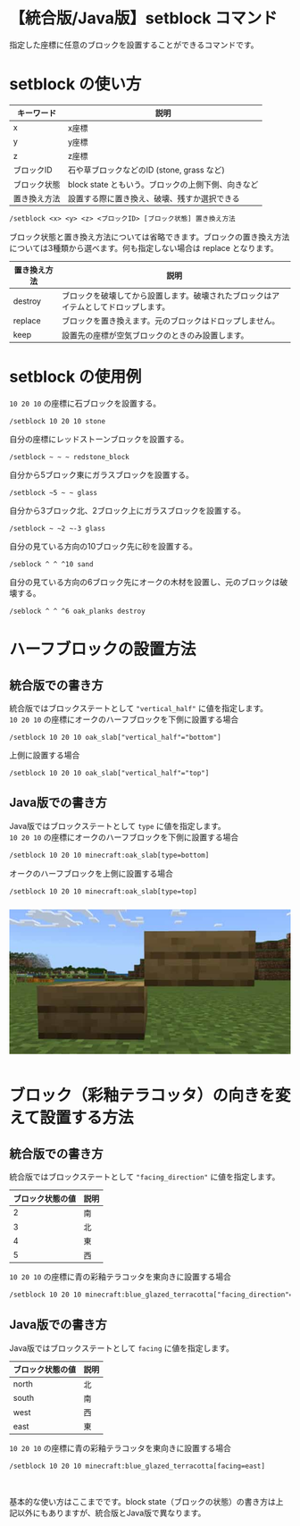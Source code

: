 # 【統合版/Java版】setblock コマンド
指定した座標に任意のブロックを設置することができるコマンドです。

# setblock の使い方

|キーワード|説明|
|--|--|
|x|x座標|
|y|y座標|
|z|z座標|
|ブロックID|石や草ブロックなどのID (stone, grass など)|
|ブロック状態|block state ともいう。ブロックの上側下側、向きなど|
|置き換え方法|設置する際に置き換え、破壊、残すか選択できる|

```txt
/setblock <x> <y> <z> <ブロックID> [ブロック状態] 置き換え方法
```

ブロック状態と置き換え方法については省略できます。ブロックの置き換え方法については3種類から選べます。何も指定しない場合は replace となります。

|置き換え方法|説明|
|--|--|
|destroy|ブロックを破壊してから設置します。破壊されたブロックはアイテムとしてドロップします。|
|replace|ブロックを置き換えます。元のブロックはドロップしません。|
|keep|設置先の座標が空気ブロックのときのみ設置します。|

# setblock の使用例

`10 20 10` の座標に石ブロックを設置する。

```
/setblock 10 20 10 stone 
```

自分の座標にレッドストーンブロックを設置する。

```
/setblock ~ ~ ~ redstone_block
```

自分から5ブロック東にガラスブロックを設置する。

```
/setblock ~5 ~ ~ glass
```

自分から3ブロック北、2ブロック上にガラスブロックを設置する。

```
/setblock ~ ~2 ~-3 glass
```

自分の見ている方向の10ブロック先に砂を設置する。

```
/seblock ^ ^ ^10 sand
```

自分の見ている方向の6ブロック先にオークの木材を設置し、元のブロックは破壊する。

```
/seblock ^ ^ ^6 oak_planks destroy
```

# ハーフブロックの設置方法

## 統合版での書き方
統合版ではブロックステートとして `"vertical_half"` に値を指定します。</br>
`10 20 10` の座標にオークのハーフブロックを下側に設置する場合

```
/setblock 10 20 10 oak_slab["vertical_half"="bottom"]
```

上側に設置する場合

```
/setblock 10 20 10 oak_slab["vertical_half"="top"]
```

## Java版での書き方
Java版ではブロックステートとして `type` に値を指定します。</br>
`10 20 10` の座標にオークのハーフブロックを下側に設置する場合

```txt
/setblock 10 20 10 minecraft:oak_slab[type=bottom]
```

オークのハーフブロックを上側に設置する場合

```txt
/setblock 10 20 10 minecraft:oak_slab[type=top]
```

<img src="https://raw.githubusercontent.com/mcwithcode/mcwithcode-learn/refs/heads/main/command/common/001-setblock/media/half.jpg" vspace="10">

# ブロック（彩釉テラコッタ）の向きを変えて設置する方法

## 統合版での書き方
統合版ではブロックステートとして `"facing_direction"` に値を指定します。</br>

|ブロック状態の値|説明|
|--|--|
|2|南|
|3|北|
|4|東|
|5|西|

`10 20 10` の座標に青の彩釉テラコッタを東向きに設置する場合

```txt
/setblock 10 20 10 minecraft:blue_glazed_terracotta["facing_direction"=4]
```

## Java版での書き方
Java版ではブロックステートとして `facing` に値を指定します。</br>

|ブロック状態の値|説明|
|--|--|
|north|北|
|south|南|
|west|西|
|east|東|

`10 20 10` の座標に青の彩釉テラコッタを東向きに設置する場合

```txt
/setblock 10 20 10 minecraft:blue_glazed_terracotta[facing=east]
```

<br/>

基本的な使い方はここまでです。block state（ブロックの状態）の書き方は上記以外にもありますが、統合版とJava版で異なります。